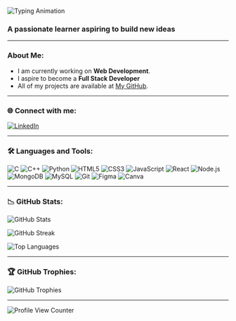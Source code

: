 <p>
  <img src="https://readme-typing-svg.demolab.com?font=Fira+Code&size=30&duration=3000&pause=500&color=00FF00&center=false&vCenter=true&width=600&height=50&lines=Hi+%F0%9F%91%8B%2C+I'm+Arshiya+Chauhan;Welcome+to+my+GitHub+Profile!" alt="Typing Animation" />
</p>


<h3>A passionate learner aspiring to build new ideas</h3>

--- 

### About Me:

- I am currently working on **Web Development**.
- I aspire to become a **Full Stack Developer**
- All of my projects are available at [My GitHub](https://github.com/arshiyachauhan).

---

### 🌐 Connect with me:
[![LinkedIn](https://img.shields.io/badge/LinkedIn-%230077B5.svg?style=for-the-badge&logo=linkedin&logoColor=white)](https://www.linkedin.com/in/arshiya-chauhan6/)

---

### 🛠️ Languages and Tools:

![C](https://img.shields.io/badge/C-%2300599C.svg?style=for-the-badge&logo=c&logoColor=white)
![C++](https://img.shields.io/badge/C++-%2300599C.svg?style=for-the-badge&logo=c%2B%2B&logoColor=white)
![Python](https://img.shields.io/badge/Python-3670A0?style=for-the-badge&logo=python&logoColor=ffdd54)
![HTML5](https://img.shields.io/badge/HTML5-%23E34F26.svg?style=for-the-badge&logo=html5&logoColor=white)
![CSS3](https://img.shields.io/badge/CSS3-%231572B6.svg?style=for-the-badge&logo=css3&logoColor=white)
![JavaScript](https://img.shields.io/badge/JavaScript-%23F7DF1E.svg?style=for-the-badge&logo=javascript&logoColor=black)
![React](https://img.shields.io/badge/React-%2320232a.svg?style=for-the-badge&logo=react&logoColor=%2361DAFB)
![Node.js](https://img.shields.io/badge/Node.js-%23339933.svg?style=for-the-badge&logo=nodedotjs&logoColor=white)
![MongoDB](https://img.shields.io/badge/MongoDB-%2347A248.svg?style=for-the-badge&logo=mongodb&logoColor=white)
![MySQL](https://img.shields.io/badge/MySQL-%2300f.svg?style=for-the-badge&logo=mysql&logoColor=white)
![Git](https://img.shields.io/badge/Git-%23F05033.svg?style=for-the-badge&logo=git&logoColor=white)
![Figma](https://img.shields.io/badge/Figma-%23F24E1E.svg?style=for-the-badge&logo=figma&logoColor=white)
![Canva](https://img.shields.io/badge/Canva-%2300C4CC.svg?style=for-the-badge&logo=canva&logoColor=white)


---

### 📉 GitHub Stats:

<p>
  <img src="https://github-readme-stats.vercel.app/api?username=arshiyachauhan&show_icons=true&theme=dark" alt="GitHub Stats" />
</p>

<p>
  <img src="https://streak-stats.demolab.com/?user=arshiyachauhan&theme=dark" alt="GitHub Streak" />
</p>

<p>
  <img src="https://github-readme-stats.vercel.app/api/top-langs/?username=arshiyachauhan&layout=compact&theme=dark" alt="Top Languages" />
</p>


---

### 🏆 GitHub Trophies:

<p>
  <img src="https://github-profile-trophy.vercel.app/?username=arshiyachauhan&theme=onestar" alt="GitHub Trophies" />
</p>

---

<p>
  <img src="https://komarev.com/ghpvc/?username=arshiya&label=Profile%20views&color=0e75b6&style=flat" alt="Profile View Counter" />
</p>



